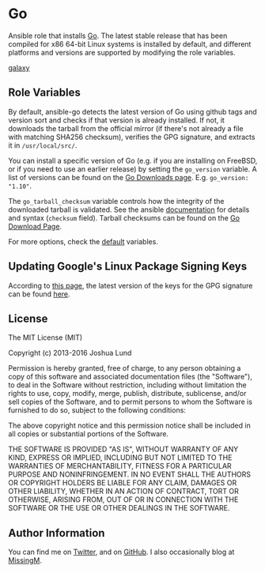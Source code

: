 Go
========

Ansible role that installs [Go](https://golang.org/). The latest stable release that has been compiled for x86 64-bit Linux systems is installed by default, and different platforms and versions are supported by modifying the role variables.

[galaxy](https://galaxy.ansible.com/yogo1212/ansible_go)

Role Variables
--------------

By default, ansible-go detects the latest version of Go using github tags and version sort and checks if that version is already installed.
If not, it downloads the tarball from the official mirror (if there's not already a file with matching SHA256 checksum), verifies the GPG signature, and extracts it in `/usr/local/src/`.

You can install a specific version of Go (e.g. if you are installing on FreeBSD, or if you need to use an earlier release) by setting the `go_version` variable. A list of versions can be found on the [Go Downloads page](https://golang.org/dl/).
E.g. `go_version: "1.10"`.

The `go_tarball_checksum` variable controls how the integrity of the downloaded tarball is validated.
See the ansible [documentation](https://docs.ansible.com/ansible/latest/modules/get_url_module.html) for details and syntax (`checksum` field).
Tarball checksums can be found on the [Go Download Page](https://golang.org/dl/).

For more options, check the [default](defaults/main.yml) variables.

Updating Google's Linux Package Signing Keys
--------------------------------------------

According to [this page](https://www.google.com/linuxrepositories/), the latest version of the keys for the GPG signature can be found [here](https://dl.google.com/linux/linux_signing_key.pub).

License
-------

The MIT License (MIT)

Copyright (c) 2013-2016 Joshua Lund

Permission is hereby granted, free of charge, to any person obtaining a copy of this software and associated documentation files (the "Software"), to deal in the Software without restriction, including without limitation the rights to use, copy, modify, merge, publish, distribute, sublicense, and/or sell copies of the Software, and to permit persons to whom the Software is furnished to do so, subject to the following conditions:

The above copyright notice and this permission notice shall be included in all copies or substantial portions of the Software.

THE SOFTWARE IS PROVIDED "AS IS", WITHOUT WARRANTY OF ANY KIND, EXPRESS OR IMPLIED, INCLUDING BUT NOT LIMITED TO THE WARRANTIES OF MERCHANTABILITY, FITNESS FOR A PARTICULAR PURPOSE AND NONINFRINGEMENT. IN NO EVENT SHALL THE AUTHORS OR COPYRIGHT HOLDERS BE LIABLE FOR ANY CLAIM, DAMAGES OR OTHER LIABILITY, WHETHER IN AN ACTION OF CONTRACT, TORT OR OTHERWISE, ARISING FROM, OUT OF OR IN CONNECTION WITH THE SOFTWARE OR THE USE OR OTHER DEALINGS IN THE SOFTWARE.

Author Information
------------------

You can find me on [Twitter](https://twitter.com/joshualund), and on [GitHub](https://github.com/jlund/). I also occasionally blog at [MissingM](https://missingm.co).
